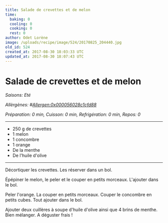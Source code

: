 ```yaml
---
title: Salade de crevettes et de melon
time:
  baking: 0
  cooling: 0
  cooking: 0
  rest: 0
author: Odet Lorène
image: /uploads/recipe/image/524/20170825_204440.jpg
old_id: 524
created_at: 2017-08-30 18:03:33 UTC
updated_at: 2017-08-30 18:07:43 UTC
---
```


# Salade de crevettes et de melon

_Saisons: Eté_

_Allèrgènes: #<Allergen:0x000056028c1cfd88>_

_Préparation: 0 min, Cuisson: 0 min, Refrigération: 0 min, Repos: 0_

---

- 250 g de crevettes
- 1 melon
- 1 concombre
- 1 orange
- De la menthe
- De l'huile d'olive

---

Décortiquer les crevettes. Les réserver dans un bol.

Épépiner le melon, le peler et le couper en petits morceaux. L'ajouter dans le bol.

Peler l'orange. La couper en petits morceaux. Couper le concombre en petits cubes. Tout ajouter dans le bol.

Ajouter deux cuillères à soupe d'huile d'olive ainsi que 4 brins de menthe. Bien mélanger. A déguster frais !
